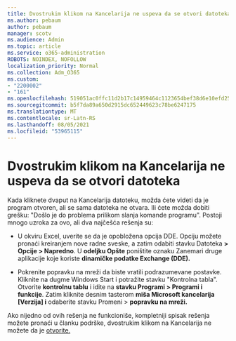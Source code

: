 ```yaml
---
title: Dvostrukim klikom na Kancelarija ne uspeva da se otvori datoteka
ms.author: pebaum
author: pebaum
manager: scotv
ms.audience: Admin
ms.topic: article
ms.service: o365-administration
ROBOTS: NOINDEX, NOFOLLOW
localization_priority: Normal
ms.collection: Adm_O365
ms.custom:
- "2200002"
- "161"
ms.openlocfilehash: 519051ac0ffc11d2b17c14959464c1123654bef38d6e10efd252b4ff3d8bbc1b
ms.sourcegitcommit: b5f7da89a650d2915dc652449623c78be6247175
ms.translationtype: MT
ms.contentlocale: sr-Latn-RS
ms.lasthandoff: 08/05/2021
ms.locfileid: "53965115"
---
```

# <a name="double-clicking-an-office-file-fails-to-open-it"></a>Dvostrukim klikom na Kancelarija ne uspeva da se otvori datoteka

Kada kliknete dvaput na Kancelarija datoteku, možda ćete videti da je program otvoren, ali se sama datoteka ne otvara. Ili ćete možda dobiti grešku: "Došlo je do problema prilikom slanja komande programu". Postoji mnogo uzroka za ovo, ali dva najčešća rešenja su:

- U okviru Excel, uverite se da je opobložena opcija DDE. Opciju možete pronaći kreiranjem nove radne sveske, a zatim odabiti stavku Datoteka **> Opcije > Napredno**. U **odeljku Opšte** poništite oznaku Zanemari druge aplikacije koje koriste **dinamičke podatke Exchange (DDE).**

- Pokrenite popravku na mreži da biste vratili podrazumevane postavke. Kliknite na dugme Windows Start i potražite stavku "Kontrolna tabla". Otvorite **kontrolnu tablu** i idite na **stavku Programi > Programi i funkcije**. Zatim kliknite desnim tasterom **miša Microsoft kancelarija [Verzija] i** odaberite stavku Promeni > **popravku na mreži.**

Ako nijedno od ovih rešenja ne funkcioniše, kompletniji spisak rešenja možete pronaći u članku podrške, dvostrukim klikom na Kancelarija ne možete da je [otvorite.](https://support.office.com/article/Double-clicking-an-Office-file-fails-to-open-it-1e9c0ad9-34c8-4440-a42e-d30186b29ed6)
